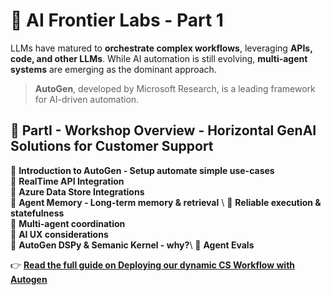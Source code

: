 # 🌟 AI Frontier Labs - Part 1  
LLMs have matured to **orchestrate complex workflows**, leveraging **APIs, code, and other LLMs**. While AI automation is still evolving, **multi-agent systems** are emerging as the dominant approach.  
> **AutoGen**, developed by Microsoft Research, is a leading framework for AI-driven automation. 


## 🔧 PartI -  Workshop Overview - Horizontal GenAI Solutions for Customer Support  
🔹 **Introduction to AutoGen - Setup automate simple use-cases** \
🔹 **RealTime API Integration** \
🔹 **Azure Data Store Integrations** \
🔹 **Agent Memory - Long-term memory & retrieval** \ 
🔹 **Reliable execution & statefulness** \
🔹 **Multi-agent coordination**  
🔹 **AI UX considerations**  
🔹 **AutoGen DSPy & Semanic Kernel - why?**\ 
🔹 **Agent Evals**

 
👉 **[Read the full guide on Deploying our dynamic CS Workflow with Autogen](./part1_autogen.md)**  



